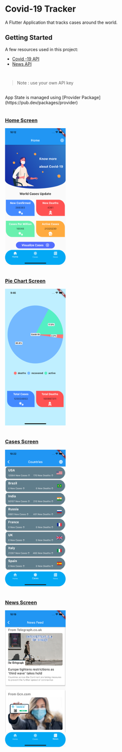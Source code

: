 # Covid-19 Tracker

A Flutter Application that tracks cases around the world.

## Getting Started


A few resources used in this project:

- [Covid -19 API](https://coronavirus-19-api.herokuapp.com/countries)
- [News API](https://newsapi.org/)  

<br>  

> Note : use your own API key 

<br>
App State is managed using [Provider Package](https://pub.dev/packages/provider)  
<br><br>

### <u>Home Screen</u>
<img src = 'images/home_screen.png' width=200 height = 450/>
<br><br>  

### <u>Pie Chart Screen</u>
<img src = 'images/pie.png' width=200 height = 450/>  
<br><br>  

### <u>Cases Screen</u>
<img src = 'images/cases.png' width=200 height = 450/>
<br><br>  

### <u>News Screen</u>

<img src = 'images/news.png' width=200 height = 450/>
